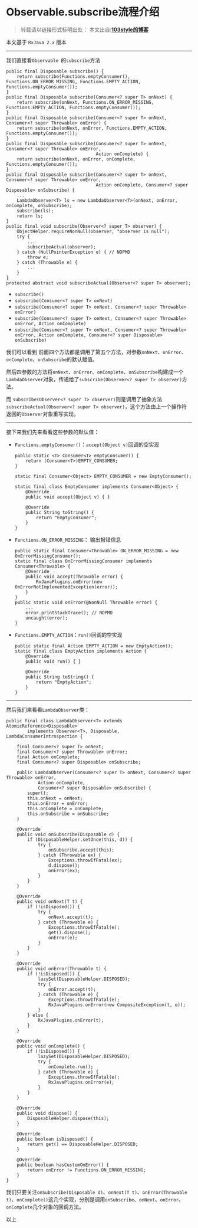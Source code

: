 # Observable.subscribe流程介绍 

>转载请以链接形式标明出处： 
本文出自:[**103style的博客**](http://blog.csdn.net/lxk_1993) 

本文基于 `RxJava 2.x` 版本

---


我们直接看`Observable `的`subscribe`方法
```
public final Disposable subscribe() {
    return subscribe(Functions.emptyConsumer(), Functions.ON_ERROR_MISSING, Functions.EMPTY_ACTION, Functions.emptyConsumer());
}
public final Disposable subscribe(Consumer<? super T> onNext) {
    return subscribe(onNext, Functions.ON_ERROR_MISSING, Functions.EMPTY_ACTION, Functions.emptyConsumer());
}
public final Disposable subscribe(Consumer<? super T> onNext, Consumer<? super Throwable> onError) {
    return subscribe(onNext, onError, Functions.EMPTY_ACTION, Functions.emptyConsumer());
}
public final Disposable subscribe(Consumer<? super T> onNext, Consumer<? super Throwable> onError,
                                  Action onComplete) {
    return subscribe(onNext, onError, onComplete, Functions.emptyConsumer());
}
public final Disposable subscribe(Consumer<? super T> onNext, Consumer<? super Throwable> onError,
                                  Action onComplete, Consumer<? super Disposable> onSubscribe) {
    ...
    LambdaObserver<T> ls = new LambdaObserver<T>(onNext, onError, onComplete, onSubscribe);
    subscribe(ls);
    return ls;
}
public final void subscribe(Observer<? super T> observer) {
    ObjectHelper.requireNonNull(observer, "observer is null");
    try {
        ...
        subscribeActual(observer);
    } catch (NullPointerException e) { // NOPMD
        throw e;
    } catch (Throwable e) {
        ...
    }
}
protected abstract void subscribeActual(Observer<? super T> observer);
```


* `subscribe()`
* `subscribe(Consumer<? super T> onNext)`
* `subscribe(Consumer<? super T> onNext, Consumer<? super Throwable> onError)`
* `subscribe(Consumer<? super T> onNext, Consumer<? super Throwable> onError, Action onComplete) `
* `subscribe(Consumer<? super T> onNext, Consumer<? super Throwable> onError, Action onComplete, Consumer<? super Disposable> onSubscribe) `

我们可以看到 前面四个方法都是调用了第五个方法，对参数`onNext`、`onError`、`onComplete`、`onSubscribe`的默认赋值。

然后四参数的方法将`onNext`、`onError`、`onComplete`、`onSubscribe`构建成一个`LambdaObserver`对象，传递给了`subscribe(Observer<? super T> observer)`方法。

而 `subscribe(Observer<? super T> observer)`则是调用了抽象方法`subscribeActual(Observer<? super T> observer)`，这个方法由上一个操作符返回的`Observer`对象重写实现。

---

接下来我们先来看看这些参数的默认值：
* `Functions.emptyConsumer()`：`accept(Object v)`回调的空实现
  ```
  public static <T> Consumer<T> emptyConsumer() {
      return (Consumer<T>)EMPTY_CONSUMER;
  }

  static final Consumer<Object> EMPTY_CONSUMER = new EmptyConsumer();

  static final class EmptyConsumer implements Consumer<Object> {
      @Override
      public void accept(Object v) { }

      @Override
      public String toString() {
          return "EmptyConsumer";
      }
  }
  ```
* `Functions.ON_ERROR_MISSING`： 输出报错信息
  ```
  public static final Consumer<Throwable> ON_ERROR_MISSING = new OnErrorMissingConsumer();
  static final class OnErrorMissingConsumer implements Consumer<Throwable> {
      @Override
      public void accept(Throwable error) {
          RxJavaPlugins.onError(new OnErrorNotImplementedException(error));
      }
  }
  public static void onError(@NonNull Throwable error) {
      ...
      error.printStackTrace(); // NOPMD
      uncaught(error);
  }
  ```
* `Functions.EMPTY_ACTION`：`run()`回调的空实现
  ```
  public static final Action EMPTY_ACTION = new EmptyAction();
  static final class EmptyAction implements Action {
      @Override
      public void run() { }

      @Override
      public String toString() {
          return "EmptyAction";
      }
  }
  ```

---

然后我们来看看`LambdaObserver`类：
```
public final class LambdaObserver<T> extends AtomicReference<Disposable>
        implements Observer<T>, Disposable, LambdaConsumerIntrospection {

    final Consumer<? super T> onNext;
    final Consumer<? super Throwable> onError;
    final Action onComplete;
    final Consumer<? super Disposable> onSubscribe;

    public LambdaObserver(Consumer<? super T> onNext, Consumer<? super Throwable> onError,
            Action onComplete,
            Consumer<? super Disposable> onSubscribe) {
        super();
        this.onNext = onNext;
        this.onError = onError;
        this.onComplete = onComplete;
        this.onSubscribe = onSubscribe;
    }

    @Override
    public void onSubscribe(Disposable d) {
        if (DisposableHelper.setOnce(this, d)) {
            try {
                onSubscribe.accept(this);
            } catch (Throwable ex) {
                Exceptions.throwIfFatal(ex);
                d.dispose();
                onError(ex);
            }
        }
    }

    @Override
    public void onNext(T t) {
        if (!isDisposed()) {
            try {
                onNext.accept(t);
            } catch (Throwable e) {
                Exceptions.throwIfFatal(e);
                get().dispose();
                onError(e);
            }
        }
    }

    @Override
    public void onError(Throwable t) {
        if (!isDisposed()) {
            lazySet(DisposableHelper.DISPOSED);
            try {
                onError.accept(t);
            } catch (Throwable e) {
                Exceptions.throwIfFatal(e);
                RxJavaPlugins.onError(new CompositeException(t, e));
            }
        } else {
            RxJavaPlugins.onError(t);
        }
    }

    @Override
    public void onComplete() {
        if (!isDisposed()) {
            lazySet(DisposableHelper.DISPOSED);
            try {
                onComplete.run();
            } catch (Throwable e) {
                Exceptions.throwIfFatal(e);
                RxJavaPlugins.onError(e);
            }
        }
    }

    @Override
    public void dispose() {
        DisposableHelper.dispose(this);
    }

    @Override
    public boolean isDisposed() {
        return get() == DisposableHelper.DISPOSED;
    }

    @Override
    public boolean hasCustomOnError() {
        return onError != Functions.ON_ERROR_MISSING;
    }
}
```
我们只要关注`onSubscribe(Disposable d)`、`onNext(T t)`、`onError(Throwable t)`、`onComplete()`这几个实现，分别是调用`onSubscribe`、`onNext`、`onError`、`onComplete`几个对象的回调方法。

以上
